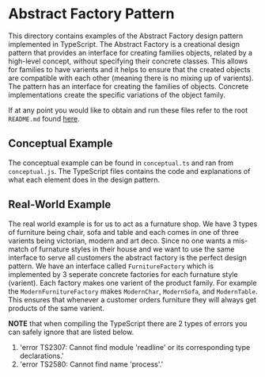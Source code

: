 # Abstract Factory Pattern
This directory contains examples of the Abstract Factory design pattern implemented in TypeScript. The Abstract Factory is a creational design pattern that provides an interface for creating families objects, related by a high-level concept, without specifying their concrete classes. This allows for families to have varients and it helps to ensure that the created objects are compatible with each other (meaning there is no mixing up of varients). The pattern has an interface for creating the families of objects. Concrete implementations create the specific variations of the object family.

If at any point you would like to obtain and run these files refer to the root `README.md` found [here](../../).

## Conceptual Example
The conceptual example can be found in `conceptual.ts` and ran from `conceptual.js`. The TypeScript files contains the code and explanations of what each element does in the design pattern.

## Real-World Example
The real world example is for us to act as a furnature shop. We have 3 types of furniture being chair, sofa and table and each comes in one of three varients being victorian, modern and art deco. Since no one wants a mis-match of furnature styles in their house and we want to use the same interface to serve all customers the abstract factory is the perfect design pattern. We have an interface called `FurnitureFactory` which is implemented by 3 seperate concrete factories for each furnature style (varient). Each factory makes one varient of the product family. For example the `ModernFurnitureFactory` makes `ModernChar`, `ModernSofa`, and `ModernTable`. This ensures that whenever a customer orders furniture they will always get products of the same varient.

<strong>NOTE</strong> that when compiling the TypeScript there are 2 types of errors you can safely ignore that are listed below.
1. 'error TS2307: Cannot find module 'readline' or its corresponding type declarations.'
2. 'error TS2580: Cannot find name 'process'.'
